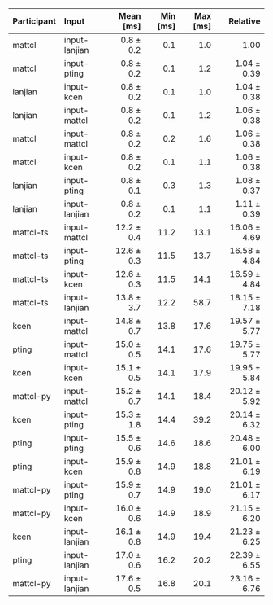 | Participant | Input | Mean [ms] | Min [ms] | Max [ms] | Relative |
|:---|:---|---:|---:|---:|---:|
| mattcl | input-lanjian | 0.8 ± 0.2 | 0.1 | 1.0 | 1.00 |
| mattcl | input-pting | 0.8 ± 0.2 | 0.1 | 1.2 | 1.04 ± 0.39 |
| lanjian | input-kcen | 0.8 ± 0.2 | 0.1 | 1.0 | 1.04 ± 0.38 |
| lanjian | input-mattcl | 0.8 ± 0.2 | 0.1 | 1.2 | 1.06 ± 0.38 |
| mattcl | input-mattcl | 0.8 ± 0.2 | 0.2 | 1.6 | 1.06 ± 0.38 |
| mattcl | input-kcen | 0.8 ± 0.2 | 0.1 | 1.1 | 1.06 ± 0.38 |
| lanjian | input-pting | 0.8 ± 0.1 | 0.3 | 1.3 | 1.08 ± 0.37 |
| lanjian | input-lanjian | 0.8 ± 0.2 | 0.1 | 1.1 | 1.11 ± 0.39 |
| mattcl-ts | input-mattcl | 12.2 ± 0.4 | 11.2 | 13.1 | 16.06 ± 4.69 |
| mattcl-ts | input-pting | 12.6 ± 0.3 | 11.5 | 13.7 | 16.58 ± 4.84 |
| mattcl-ts | input-kcen | 12.6 ± 0.3 | 11.5 | 14.1 | 16.59 ± 4.84 |
| mattcl-ts | input-lanjian | 13.8 ± 3.7 | 12.2 | 58.7 | 18.15 ± 7.18 |
| kcen | input-mattcl | 14.8 ± 0.7 | 13.8 | 17.6 | 19.57 ± 5.77 |
| pting | input-mattcl | 15.0 ± 0.5 | 14.1 | 17.6 | 19.75 ± 5.77 |
| kcen | input-kcen | 15.1 ± 0.5 | 14.1 | 17.9 | 19.95 ± 5.84 |
| mattcl-py | input-mattcl | 15.2 ± 0.7 | 14.1 | 18.4 | 20.12 ± 5.92 |
| kcen | input-pting | 15.3 ± 1.8 | 14.4 | 39.2 | 20.14 ± 6.32 |
| pting | input-pting | 15.5 ± 0.6 | 14.6 | 18.6 | 20.48 ± 6.00 |
| pting | input-kcen | 15.9 ± 0.8 | 14.9 | 18.8 | 21.01 ± 6.19 |
| mattcl-py | input-pting | 15.9 ± 0.7 | 14.9 | 19.0 | 21.01 ± 6.17 |
| mattcl-py | input-kcen | 16.0 ± 0.6 | 14.9 | 18.9 | 21.15 ± 6.20 |
| kcen | input-lanjian | 16.1 ± 0.8 | 14.9 | 19.4 | 21.23 ± 6.25 |
| pting | input-lanjian | 17.0 ± 0.6 | 16.2 | 20.2 | 22.39 ± 6.55 |
| mattcl-py | input-lanjian | 17.6 ± 0.5 | 16.8 | 20.1 | 23.16 ± 6.76 |
